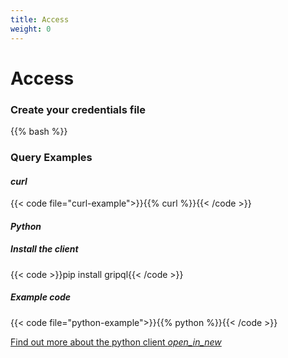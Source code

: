 ```yaml
---
title: Access
weight: 0
---
```


# Access

### Create your credentials file
{{% bash %}}

### Query Examples
#### _curl_
{{< code file="curl-example">}}{{% curl %}}{{< /code >}}

#### _Python_
##### Install the client
{{< code >}}pip install gripql{{< /code >}}

##### Example code
{{< code file="python-example">}}{{% python %}}{{< /code >}}

<a href="https://bmeg.github.io/grip/docs/queries/getting_started" target="_blank" >Find out more about the python client <i class="material-icons">open_in_new</i></a>
